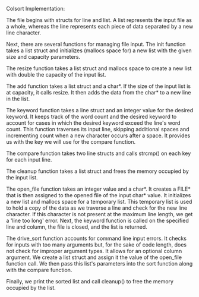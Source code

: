 Colsort Implementation:

The file begins with structs for line and list. A list represents the input file as a whole, whereas the line represents each piece of data separated by a new line character. 

Next, there are several functions for managing file input. The init function takes a list struct and initializes (mallocs space for) a new list with the given size and capacity parameters.

The resize function takes a list struct and mallocs space to create a new list with double the capacity of the input list.

The add function takes a list struct and a char*. If the size of the input list is at capacity, it calls resize. It then adds the data from the char* to a new line in the list.

The keyword function takes a line struct and an integer value for the desired keyword. It keeps track of the word count and the desired keyword to account for cases in which the desired keyword exceed the line's word count. This function traverses its input line, skipping additional spaces and incrementing count when a new character occurs after a space. It provides us with the key we will use for the compare function.

The compare function takes two line structs and calls strcmp() on each key for each input line.

The cleanup function takes a list struct and frees the memory occupied by the input list.

The open_file function takes an integer value and a char*. It creates a FILE* that is then assigned to the opened file of the input char* value. It initializes a new list and mallocs space for a temporary list. This temporary list is used to hold a copy of the data as we traverse a line and check for the new line character. If this character is not present at the maximum line length, we get a 'line too long' error. Next, the keyword function is called on the specified line and column, the file is closed, and the list is returned. 

The drive_sort function accounts for command line input errors. It checks for inputs with too many arguments but, for the sake of code length, does not check for improper argument types. It allows for an optional column argument. We create a list struct and assign it the value of the open_file function call. We then pass this list's parameters into the sort function along with the compare function. 

Finally, we print the sorted list and call cleanup() to free the memory occupied by the list.